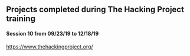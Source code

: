 ## Projects completed during The Hacking Project training
#### Session 10 from 09/23/19 to 12/18/19

https://www.thehackingproject.org/